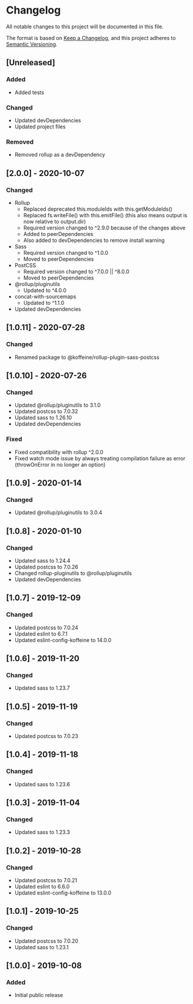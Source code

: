 # Changelog

All notable changes to this project will be documented in this file.

The format is based on [Keep a Changelog](https://keepachangelog.com/en/1.0.0/),
and this project adheres to [Semantic Versioning](https://semver.org/spec/v2.0.0.html).


## [Unreleased]

### Added

- Added tests

### Changed

- Updated devDependencies
- Updated project files

### Removed

- Removed rollup as a devDependency


## [2.0.0] - 2020-10-07

### Changed

- Rollup
	- Replaced deprecated this.moduleIds with this.getModuleIds()
	- Replaced fs.writeFile() with this.emitFile() (this also means output is now relative to output.dir)
	- Required version changed to ^2.9.0 because of the changes above
	- Added to peerDependencies
	- Also added to devDependencies to remove install warning
- Sass
	- Required version changed to ^1.0.0
	- Moved to peerDependencies
- PostCSS
	- Required version changed to ^7.0.0 || ^8.0.0
	- Moved to peerDependencies
- @rollup/pluginutils
	- Updated to ^4.0.0
- concat-with-sourcemaps
	- Updated to ^1.1.0
- Updated devDependencies


## [1.0.11] - 2020-07-28

### Changed

- Renamed package to @koffeine/rollup-plugin-sass-postcss


## [1.0.10] - 2020-07-26

### Changed

- Updated @rollup/pluginutils to 3.1.0
- Updated postcss to 7.0.32
- Updated sass to 1.26.10
- Updated devDependencies

### Fixed

- Fixed compatibility with rollup ^2.0.0
- Fixed watch mode issue by always treating compilation failure as error (throwOnError in no longer an option)


## [1.0.9] - 2020-01-14

### Changed

- Updated @rollup/pluginutils to 3.0.4


## [1.0.8] - 2020-01-10

### Changed

- Updated sass to 1.24.4
- Updated postcss to 7.0.26
- Changed rollup-pluginutils to @rollup/pluginutils
- Updated devDependencies


## [1.0.7] - 2019-12-09

### Changed

- Updated postcss to 7.0.24
- Updated eslint to 6.7.1
- Updated eslint-config-koffeine to 14.0.0


## [1.0.6] - 2019-11-20

### Changed

- Updated sass to 1.23.7


## [1.0.5] - 2019-11-19

### Changed

- Updated postcss to 7.0.23


## [1.0.4] - 2019-11-18

### Changed

- Updated sass to 1.23.6


## [1.0.3] - 2019-11-04

### Changed

- Updated sass to 1.23.3


## [1.0.2] - 2019-10-28

### Changed

- Updated postcss to 7.0.21
- Updated eslint to 6.6.0
- Updated eslint-config-koffeine to 13.0.0

## [1.0.1] - 2019-10-25

### Changed

- Updated postcss to 7.0.20
- Updated sass to 1.23.1


## [1.0.0] - 2019-10-08

### Added

- Initial public release